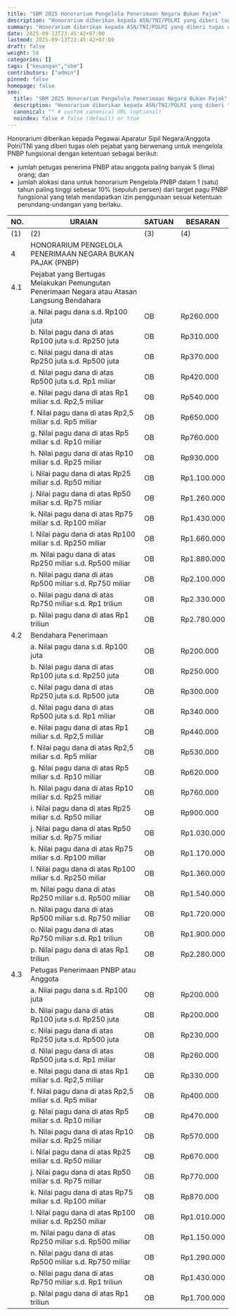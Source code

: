 ```yaml
---
title: "SBM 2025 Honorarium Pengelola Penerimaan Negara Bukan Pajak"
description: "Honorarium diberikan kepada ASN/TNI/POLRI yang diberi tugas oleh pejabat yang berwenang untuk mengelola PNBP"
summary: "Honorarium diberikan kepada ASN/TNI/POLRI yang diberi tugas oleh pejabat yang berwenang untuk mengelola PNBP"
date: 2025-09-13T23:45:42+07:00
lastmod: 2025-09-13T23:45:42+07:00
draft: false
weight: 50
categories: []
tags: ["keuangan","sbm"]
contributors: ["admin"]
pinned: false
homepage: false
seo:
  title: "SBM 2025 Honorarium Pengelola Penerimaan Negara Bukan Pajak" # custom title (optional)
  description: "Honorarium diberikan kepada ASN/TNI/POLRI yang diberi tugas oleh pejabat yang berwenang untuk mengelola PNBP" # custom description (recommended)
  canonical: "" # custom canonical URL (optional)
  noindex: false # false (default) or true
---
```


Honorarium diberikan kepada Pegawai Aparatur Sipil Negara/Anggota Polri/TNI yang diberi tugas oleh pejabat yang berwenang untuk mengelola PNBP fungsional dengan ketentuan sebagai berikut:
- jumlah petugas penerima PNBP atau anggota paling banyak 5 (lima) orang; dan
- jumlah alokasi dana untuk honorarium Pengelola PNBP dalam 1 (satu) tahun paling tinggi sebesar 10% (sepuluh persen) dari target pagu PNBP fungsional yang telah mendapatkan izin penggunaan sesuai ketentuan perundang-undangan yang berlaku.

| NO. | URAIAN                                                                                       | SATUAN | BESARAN     |
| --- | -------------------------------------------------------------------------------------------- | ------ | ----------- |
| (1) | (2)                                                                                          | (3)    | (4)         |
| 4   | HONORARIUM PENGELOLA PENERIMAAN NEGARA BUKAN PAJAK (PNBP)                                    |        |             |
| 4.1 | Pejabat yang Bertugas Melakukan Pemungutan Penerimaan Negara atau Atasan Langsung Bendahara  |        |             |
|     | a. Nilai pagu dana s.d. Rp100 juta                                                           | OB     | Rp260.000   |
|     | b. Nilai pagu dana di atas Rp100 juta s.d. Rp250 juta                                        | OB     | Rp310.000   |
|     | c. Nilai pagu dana di atas Rp250 juta s.d. Rp500 juta                                        | OB     | Rp370.000   |
|     | d. Nilai pagu dana di atas Rp500 juta s.d. Rp1 miliar                                        | OB     | Rp420.000   |
|     | e. Nilai pagu dana di atas Rp1 miliar s.d. Rp2,5 miliar                                      | OB     | Rp540.000   |
|     | f. Nilai pagu dana di atas Rp2,5 miliar s.d. Rp5 miliar                                      | OB     | Rp650.000   |
|     | g. Nilai pagu dana di atas Rp5 miliar s.d. Rp10 miliar                                       | OB     | Rp760.000   |
|     | h. Nilai pagu dana di atas Rp10 miliar s.d. Rp25 miliar                                      | OB     | Rp930.000   |
|     | i. Nilai pagu dana di atas Rp25 miliar s.d. Rp50 miliar                                      | OB     | Rp1.100.000 |
|     | j. Nilai pagu dana di atas Rp50 miliar s.d. Rp75 miliar                                      | OB     | Rp1.260.000 |
|     | k. Nilai pagu dana di atas Rp75 miliar s.d. Rp100 miliar                                     | OB     | Rp1.430.000 |
|     | l. Nilai pagu dana di atas Rp100 miliar s.d. Rp250 miliar                                    | OB     | Rp1.660.000 |
|     | m. Nilai pagu dana di atas Rp250 miliar s.d. Rp500 miliar                                    | OB     | Rp1.880.000 |
|     | n. Nilai pagu dana di atas Rp500 miliar s.d. Rp750 miliar                                    | OB     | Rp2.100.000 |
|     | o. Nilai pagu dana di atas Rp750 miliar s.d. Rp1 triliun                                     | OB     | Rp2.330.000 |
|     | p. Nilai pagu dana di atas Rp1 triliun                                                       | OB     | Rp2.780.000 |
| 4.2 | Bendahara Penerimaan                                                                         |        |             |
|     | a. Nilai pagu dana s.d. Rp100 juta                                                           | OB     | Rp200.000   |
|     | b. Nilai pagu dana di atas Rp100 juta s.d. Rp250 juta                                        | OB     | Rp250.000   |
|     | c. Nilai pagu dana di atas Rp250 juta s.d. Rp500 juta                                        | OB     | Rp300.000   |
|     | d. Nilai pagu dana di atas Rp500 juta s.d. Rp1 miliar                                        | OB     | Rp340.000   |
|     | e. Nilai pagu dana di atas Rp1 miliar s.d. Rp2,5 miliar                                      | OB     | Rp440.000   |
|     | f. Nilai pagu dana di atas Rp2,5 miliar s.d. Rp5 miliar                                      | OB     | Rp530.000   |
|     | g. Nilai pagu dana di atas Rp5 miliar s.d. Rp10 miliar                                       | OB     | Rp620.000   |
|     | h. Nilai pagu dana di atas Rp10 miliar s.d. Rp25 miliar                                      | OB     | Rp760.000   |
|     | i. Nilai pagu dana di atas Rp25 miliar s.d. Rp50 miliar                                      | OB     | Rp900.000   |
|     | j. Nilai pagu dana di atas Rp50 miliar s.d. Rp75 miliar                                      | OB     | Rp1.030.000 |
|     | k. Nilai pagu dana di atas Rp75 miliar s.d. Rp100 miliar                                     | OB     | Rp1.170.000 |
|     | l. Nilai pagu dana di atas Rp100 miliar s.d. Rp250 miliar                                    | OB     | Rp1.360.000 |
|     | m. Nilai pagu dana di atas Rp250 miliar s.d. Rp500 miliar                                    | OB     | Rp1.540.000 |
|     | n. Nilai pagu dana di atas Rp500 miliar s.d. Rp750 miliar                                    | OB     | Rp1.720.000 |
|     | o. Nilai pagu dana di atas Rp750 miliar s.d. Rp1 triliun                                     | OB     | Rp1.900.000 |
|     | p. Nilai pagu dana di atas Rp1 triliun                                                       | OB     | Rp2.280.000 |
| 4.3 | Petugas Penerimaan PNBP atau Anggota                                                         |        |             |
|     | a. Nilai pagu dana s.d. Rp100 juta                                                           | OB     | Rp200.000   |
|     | b. Nilai pagu dana di atas Rp100 juta s.d. Rp250 juta                                        | OB     | Rp200.000   |
|     | c. Nilai pagu dana di atas Rp250 juta s.d. Rp500 juta                                        | OB     | Rp230.000   |
|     | d. Nilai pagu dana di atas Rp500 juta s.d. Rp1 miliar                                        | OB     | Rp260.000   |
|     | e. Nilai pagu dana di atas Rp1 miliar s.d. Rp2,5 miliar                                      | OB     | Rp330.000   |
|     | f. Nilai pagu dana di atas Rp2,5 miliar s.d. Rp5 miliar                                      | OB     | Rp400.000   |
|     | g. Nilai pagu dana di atas Rp5 miliar s.d. Rp10 miliar                                       | OB     | Rp470.000   |
|     | h. Nilai pagu dana di atas Rp10 miliar s.d. Rp25 miliar                                      | OB     | Rp570.000   |
|     | i. Nilai pagu dana di atas Rp25 miliar s.d. Rp50 miliar                                      | OB     | Rp670.000   |
|     | j. Nilai pagu dana di atas Rp50 miliar s.d. Rp75 miliar                                      | OB     | Rp770.000   |
|     | k. Nilai pagu dana di atas Rp75 miliar s.d. Rp100 miliar                                     | OB     | Rp870.000   |
|     | l. Nilai pagu dana di atas Rp100 miliar s.d. Rp250 miliar                                    | OB     | Rp1.010.000 |
|     | m. Nilai pagu dana di atas Rp250 miliar s.d. Rp500 miliar                                    | OB     | Rp1.150.000 |
|     | n. Nilai pagu dana di atas Rp500 miliar s.d. Rp750 miliar                                    | OB     | Rp1.290.000 |
|     | o. Nilai pagu dana di atas Rp750 miliar s.d. Rp1 triliun                                     | OB     | Rp1.430.000 |
|     | p. Nilai pagu dana di atas Rp1 triliun                                                       | OB     | Rp1.700.000 |
